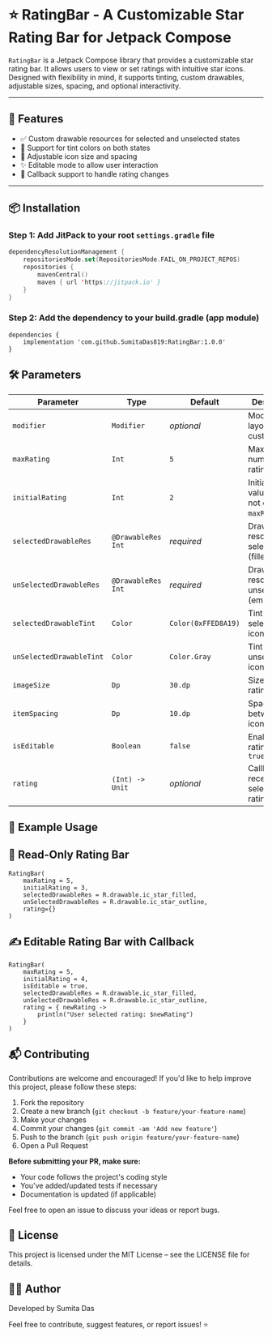 # ⭐ RatingBar - A Customizable Star Rating Bar for Jetpack Compose

`RatingBar` is a Jetpack Compose library that provides a customizable star rating bar. It allows users to view or set ratings with intuitive star icons. Designed with flexibility in mind, it supports tinting, custom drawables, adjustable sizes, spacing, and optional interactivity.

---

## 🚀 Features

- ✅ Custom drawable resources for selected and unselected states  
- 🎨 Support for tint colors on both states  
- 📏 Adjustable icon size and spacing  
- ✨ Editable mode to allow user interaction  
- 🔄 Callback support to handle rating changes

---

## 📦 Installation

### Step 1: Add JitPack to your root `settings.gradle` file

```kotlin
dependencyResolutionManagement {
    repositoriesMode.set(RepositoriesMode.FAIL_ON_PROJECT_REPOS)
    repositories {
        mavenCentral()
        maven { url 'https://jitpack.io' }
    }
}
```
### Step 2: Add the dependency to your build.gradle (app module)
```
dependencies {
    implementation 'com.github.SumitaDas819:RatingBar:1.0.0'
}
```
## 🛠️ Parameters

| Parameter                 | Type                | Default              | Description                                           |
|--------------------------|---------------------|----------------------|-------------------------------------------------------|
| `modifier`               | `Modifier`          | _optional_           | Modifier for layout customization                     |
| `maxRating`              | `Int`               | `5`                  | Maximum number of rating items                        |
| `initialRating`          | `Int`               | `2`                  | Initial rating value (must not exceed `maxRating`)    |
| `selectedDrawableRes`    | `@DrawableRes Int`  | _required_           | Drawable resource for selected (filled) icon          |
| `unSelectedDrawableRes`  | `@DrawableRes Int`  | _required_           | Drawable resource for unselected (empty) icon         |
| `selectedDrawableTint`   | `Color`             | `Color(0xFFED8A19)`  | Tint color for selected icons                         |
| `unSelectedDrawableTint` | `Color`             | `Color.Gray`         | Tint color for unselected icons                       |
| `imageSize`              | `Dp`                | `30.dp`              | Size of each rating icon                              |
| `itemSpacing`            | `Dp`                | `10.dp`              | Spacing between icons                                 |
| `isEditable`             | `Boolean`           | `false`              | Enables rating input if `true`                        |
| `rating`                 | `(Int) -> Unit`     | _optional_           | Callback to receive the selected rating               |

## 🧩 Example Usage

## 📖 Read-Only Rating Bar
```
RatingBar(
    maxRating = 5,
    initialRating = 3,
    selectedDrawableRes = R.drawable.ic_star_filled,
    unSelectedDrawableRes = R.drawable.ic_star_outline,
    rating={}
)
```
## ✍️ Editable Rating Bar with Callback
```
RatingBar(
    maxRating = 5,
    initialRating = 4,
    isEditable = true,
    selectedDrawableRes = R.drawable.ic_star_filled,
    unSelectedDrawableRes = R.drawable.ic_star_outline,
    rating = { newRating ->
        println("User selected rating: $newRating")
    }
)
```

## 📬 Contributing
Contributions are welcome and encouraged! If you'd like to help improve this project, please follow these steps:

1. Fork the repository
2. Create a new branch (`git checkout -b feature/your-feature-name`)
3. Make your changes
4. Commit your changes (`git commit -am 'Add new feature'`)
5. Push to the branch (`git push origin feature/your-feature-name`)
6. Open a Pull Request

**Before submitting your PR, make sure:**
- Your code follows the project's coding style
- You’ve added/updated tests if necessary
- Documentation is updated (if applicable)

Feel free to open an issue to discuss your ideas or report bugs.

## 📝 License
This project is licensed under the MIT License – see the LICENSE file for details.

## 🙋‍♀️ Author
Developed by Sumita Das

Feel free to contribute, suggest features, or report issues! ⭐
